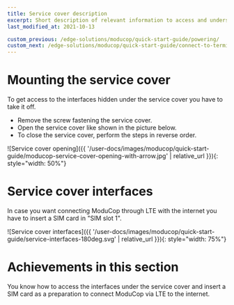 ```yaml
---
title: Service cover description
excerpt: Short description of relevant information to access and understand the service cover interfaces
last_modified_at: 2021-10-13

custom_previous: /edge-solutions/moducop/quick-start-guide/powering/
custom_next: /edge-solutions/moducop/quick-start-guide/connect-to-terminal/
---
```

# Mounting the service cover
To get access to the interfaces hidden under the service cover you have to take it off. 

* Remove the screw fastening the service cover.
* Open the service cover like shown in the picture below.
* To close the service cover, perform the steps in reverse order.

![Service cover opening]({{ '/user-docs/images/moducop/quick-start-guide/moducop-service-cover-opening-with-arrow.jpg' | relative_url }}){: style="width: 50%"}

# Service cover interfaces
In case you want connecting ModuCop through LTE with the internet you have 
to insert a SIM card in "SIM slot 1".

![Service cover interfaces]({{ '/user-docs/images/moducop/quick-start-guide/service-interfaces-180deg.svg' | relative_url }}){: style="width: 75%"}

# Achievements in this section
You know how to access the interfaces under the service cover and insert a SIM card as a preparation to connect ModuCop via LTE to the internet.

